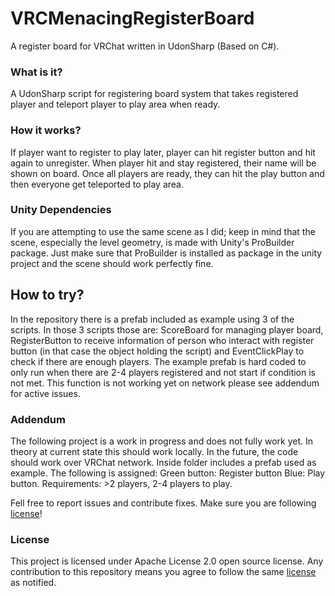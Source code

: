 # VRCMenacingRegisterBoard
 A register board for VRChat written in UdonSharp (Based on C#).
 
### What is it?
 
A UdonSharp script for registering board system that takes registered player and teleport player to play area when ready.

### How it works?
 
If player want to register to play later, player can hit register button and hit again to unregister. When player hit and stay registered, their name will be shown on board. Once all players are ready, they can hit the play button and then everyone get teleported to play area.

### Unity Dependencies

If you are attempting to use the same scene as I did; keep in mind that the scene, especially the level geometry, is made with Unity's ProBuilder package. Just make sure that ProBuilder is installed as package in the unity project and the scene should work perfectly fine.

## How to try?

In the repository there is a prefab included as example using 3 of the scripts. In those 3 scripts those are: ScoreBoard for managing player board, RegisterButton to receive information of person who interact with register button (in that case the object holding the script) and EventClickPlay to check if there are enough players. The example prefab is hard coded to only run when there are 2-4 players registered and not start if condition is not met. This function is not working yet on network please see addendum for active issues.

### Addendum

The following project is a work in progress and does not fully work yet. In theory at current state this should work locally. In the future, the code should work over VRChat network. Inside folder includes a prefab used as example. The following is assigned:
Green button: Register button
Blue: Play button.
Requirements: >2 players, 2-4 players to play.

Fell free to report issues and contribute fixes. Make sure you are following [license](LICENSE)!

### License

This project is licensed under Apache License 2.0 open source license. Any contribution to this repository means you agree to follow the same [license](LICENSE) as notified.
